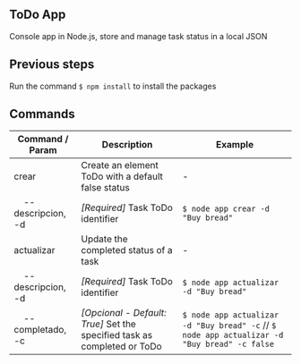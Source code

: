 ## ToDo App

Console app in Node.js, store and manage task status in a local JSON

## Previous steps

Run the command ```$ npm install``` to install the packages

## Commands

| **Command / Param** | **Description** | **Example**|
| ------ | ------ | ------ |
| crear | Create an element ToDo with a default false status | - |
| &nbsp;&nbsp;&nbsp;&nbsp;--descripcion, -d | *[Required]* Task ToDo identifier | ```$ node app crear -d "Buy bread"``` |
| actualizar | Update the completed status of a task | - |
| &nbsp;&nbsp;&nbsp;&nbsp;--descripcion, -d | *[Required]* Task ToDo identifier | ```$ node app actualizar -d "Buy bread"``` |
| &nbsp;&nbsp;&nbsp;&nbsp;--completado, -c | *[Opcional - Default: True]* Set the specified task as completed or ToDo | ```$ node app actualizar -d "Buy bread" -c``` // ```$ node app actualizar -d "Buy bread" -c false``` |